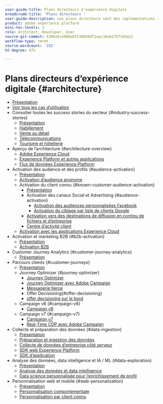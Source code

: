 ```yaml
---
user-guide-title: Plans directeurs d’expérience digitale
breadcrumb-title: 'Plans directeurs '
user-guide-description: Les plans directeurs sont des implémentations reproductibles qui apportent des réponses à des problèmes commerciaux établis et contiennent des schémas d’architecture, des considérations techniques et des liens vers de la documentation pertinente.
product: adobe experience platform
mini-toc-levels: 3
role: Architect, Developer, User
source-git-commit: 5309a5ce986ebf238884df2aac38eb175f3dda11
workflow-type: tm+mt
source-wordcount: '182'
ht-degree: 97%

---
```



# Plans directeurs d’expérience digitale {#architecture}

+ [Présentation](/help/blueprints/overview.md)
+ [Voir tous les cas d’utilisation](/help/blueprints/use-cases.md)
+ Consulter toutes les success stories du secteur {#industry-success-stories}
   + [Présentation](/help/blueprints/industry-success-stories/overview.md)
   + [Habillement](/help/blueprints/industry-success-stories/apparel.md)
   + [Vente au détail](/help/blueprints/industry-success-stories/retail.md)
   + [Télécommunications](/help/blueprints/industry-success-stories/telecommunications.md)
   + [Tourisme et hôtellerie](/help/blueprints/industry-success-stories/travel-hospitality.md)
+ Aperçu de l’architecture {#architecture-overview}
   + [Adobe Experience Cloud](/help/blueprints/experience-platform/experience-cloud.md)
   + [Experience Platform et autres applications](/help/blueprints/experience-platform/platform-applications.md)
   + [Flux de données Experience Platform](/help/blueprints/experience-platform/platform-data-flow.md)
+ Activation des audience et des profils {#audience-activation}
   + [Présentation](/help/blueprints/audience-activation/overview.md)
   + [Activation d’audience anonyme](/help/blueprints/audience-activation/anonymous.md)
   + Activation du client connu {#known-customer-audience-activation}
      + [Présentation](/help/blueprints/audience-activation/known.md)
      + Activation des canaux Social et Advertising {#audience-activation}
         + [Activation des audiences personnalisées Facebook](/help/blueprints/audience-activation/destinations/facebook.md)
         + [Activation du ciblage par liste de clients Google](/help/blueprints/audience-activation/destinations/gcm.md)
      + [Activation vers des destinations de diffusion en continu de fichiers et d’entreprise](/help/blueprints/audience-activation/enterprise-destinations.md)
      + [Centre d’activité client](/help/blueprints/audience-activation/customer-activity.md)
   + [Activation avec les applications Experience Cloud](/help/blueprints/audience-activation/platform-and-applications.md)
+ Activation et marketing B2B {#b2b-activation}
   + [Présentation](/help/blueprints/b2b/overview.md)
   + [Activation B2B](/help/blueprints/b2b/b2bactivation.md)
+ Customer Journey Analytics {#customer-journey-analytics}
   + [Présentation](/help/blueprints/customer-journey-analytics/overview.md)
+ Parcours clients {#customer-journeys}
   + [Présentation](/help/blueprints/customer-journeys/overview.md)
   + Journey Optimizer {#journey-optimizer}
      + [Journey Optimizer](/help/blueprints/customer-journeys/journey-optimizer.md)
      + [Journey Optimizer avec Adobe Campaign](/help/blueprints/customer-journeys/ajo-and-campaign.md)
      + [Messagerie tierce](/help/blueprints/customer-journeys/3rd-party-messaging.md)
      + Offer Decisioning{#offer-decisioning}
      + [offer decisioning sur le bord](/help/blueprints/customer-journeys/offer_decisioning/offers-edge.md)
   + Campaign v8 {#campaign-v8}
      + [Campaign v8](/help/blueprints/customer-journeys/campaign-v8.md)
   + Campaign v7 {#campaign-v7}
      + [Campaign v7](/help/blueprints/customer-journeys/campaign-v7.md)
      + [Real-Time CDP avec Adobe Campaign](/help/blueprints/customer-journeys/rtcdp-and-campaign.md)
+ Collecte et préparation des données {#data-ingestion}
   + [Présentation](/help/blueprints/data-ingestion/overview.md)
   + [Préparation et ingestion des données](/help/blueprints/data-ingestion/ingestion.md)
   + [Collecte de données d’entreprise côté serveur](/help/blueprints/data-ingestion/server-side-collection.md)
   + [SDK web Experience Platform](/help/blueprints/data-ingestion/websdk.md)
   + [SDK d’application](/help/blueprints/data-ingestion/appsdk.md)
+ Analyse des données, data intelligence et IA / ML {#data-exploration}
   + [Présentation](/help/blueprints/data-insights/overview.md)
   + [Analyse des données et data intelligence](/help/blueprints/data-insights/analysis.md)
   + [Data science personnalisée pour l’enrichissement de profil](/help/blueprints/data-insights/data-science.md)
+ Personnalisation web et mobile {#web-personalization}
   + [Présentation](/help/blueprints/web-personalization/overview.md)
   + [Personnalisation comportementale](/help/blueprints/web-personalization/behavioral.md)
   + [Personnalisation par client connu](/help/blueprints/web-personalization/known-personalization.md)